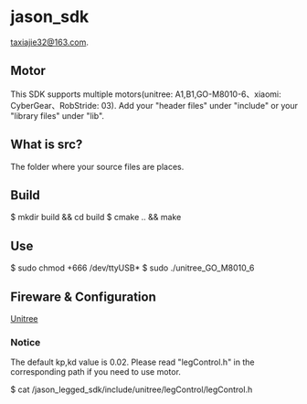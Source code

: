 # jason_sdk

taxiajie32@163.com.

## Motor

This SDK supports multiple motors(unitree: A1,B1,GO-M8010-6、xiaomi: CyberGear、RobStride: 03).
Add your "header files" under "include" or your "library files" under "lib".

## What is src?
The folder where your source files are places.

## Build

$ mkdir build && cd build
$ cmake .. && make

## Use

$ sudo chmod +666 /dev/ttyUSB*
$ sudo ./unitree_GO_M8010_6

## Fireware & Configuration

[Unitree](https://support.unitree.com/home/en/Motor_SDK_Dev_Guide/related_configuration)

### Notice

The default kp,kd value is 0.02.
Please read "legControl.h" in the corresponding path if you need to use motor.

$ cat /jason_legged_sdk/include/unitree/legControl/legControl.h
